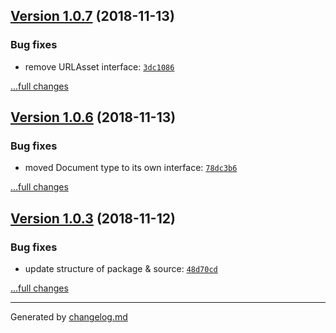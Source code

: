 ## [Version 1.0.7](https://github.com/animify/Flow/releases/tag/v1.0.7) (2018-11-13)

### Bug fixes

- remove URLAsset interface: [`3dc1086`](https://github.com/animify/Flow/commit/3dc1086)

[...full changes](https://github.com/animify/Flow/compare/v1.0.6...v1.0.7)

## [Version 1.0.6](https://github.com/animify/Flow/releases/tag/v1.0.6) (2018-11-13)

### Bug fixes

- moved Document type to its own interface: [`78dc3b6`](https://github.com/animify/Flow/commit/78dc3b6)

[...full changes](https://github.com/animify/Flow/compare/v1.0.5...v1.0.6)

## [Version 1.0.3](https://github.com/animify/Flow/releases/tag/v1.0.3) (2018-11-12)

### Bug fixes

- update structure of package & source: [`48d70cd`](https://github.com/animify/Flow/commit/48d70cd)

[...full changes](https://github.com/animify/Flow/compare/v1.0.2...v1.0.3)


---

Generated by [changelog.md](https://github.com/egoist/changelog.md)
